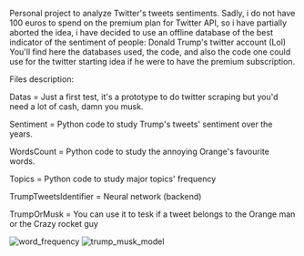 Personal project to analyze Twitter's tweets sentiments.
Sadly, i do not have 100 euros to spend on the premium plan for Twitter API, so i have partially aborted the idea, i have decided to use an offline database of the best indicator of the sentiment of people: Donald Trump's twitter account (Lol)
You'll find here the databases used, the code, and also the code one could use for the twitter starting idea if he were to have the premium subscription.

Files description:

Datas = Just a first test, it's a prototype to do twitter scraping but you'd need a lot of cash, damn you musk.

Sentiment = Python code to study Trump's tweets' sentiment over the years.

WordsCount = Python code to study the annoying Orange's favourite words.

Topics = Python code to study major topics' frequency

TrumpTweetsIdentifier = Neural network (backend)

TrumpOrMusk = You can use it to tesk if a tweet belongs to the Orange man or the Crazy rocket guy

![word_frequency](https://github.com/user-attachments/assets/d1a1c58b-b53c-41ea-882e-844e3347c8df)
![trump_musk_model](https://github.com/user-attachments/assets/836fe50f-a92b-4d07-b9f0-9b0330b6d087)
